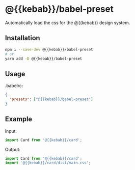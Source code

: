 # @{{kebab}}/babel-preset

Automatically load the css for the @{{kebab}} design system.

## Installation

```sh
npm i --save-dev @{{kebab}}/babel-preset
# or
yarn add -D @{{kebab}}/babel-preset
```

## Usage

.babelrc:

```json
{
  "presets": ["@{{kebab}}/babel-preset"]
}
```

## Example

Input:

```js
import Card from '@{{kebab}}/card';
```

Output:

```js
import Card from '@{{kebab}}/card';
import '@{{kebab}}/card/dist/main.css';
```

